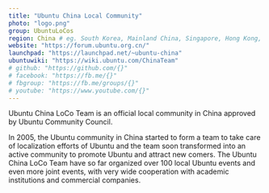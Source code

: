 ```yaml
---
title: "Ubuntu China Local Community"
photo: "logo.png"
group: UbuntuLoCos
region: China # eg. South Korea, Mainland China, Singapore, Hong Kong, Taiwan ...
website: "https://forum.ubuntu.org.cn/"
launchpad: "https://launchpad.net/~ubuntu-china"
ubuntuwiki: "https://wiki.ubuntu.com/ChinaTeam"
# github: "https://github.com/{}"
# facebook: "https://fb.me/{}"
# fbgroup: "https://fb.me/groups/{}"
# youtube: "https://www.youtube.com/{}"
---
```

Ubuntu China LoCo Team is an official local community in China approved by Ubuntu Community Council.

In 2005, the Ubuntu community in China started to form a team to take care of localization efforts of Ubuntu and the team soon transformed into an active community to promote Ubuntu and attract new comers. The Ubuntu China LoCo Team have so far organized over 100 local Ubuntu events and even more joint events, with very wide cooperation with academic institutions and commercial companies.